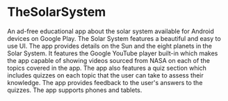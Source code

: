 # TheSolarSystem
An ad-free educational app about the solar system available for Android devices on Google Play.
The Solar System features a beautiful and easy to use UI. The app provides details on the Sun
and the eight planets in the Solar System. It features the Google YouTube player built-in which
makes the app capable of showing videos sourced from NASA on each of the topics covered in the
app. 
The app also features a quiz section which includes quizzes on each topic that the user can take
to assess their knowledge. The app provides feedback to the user's answers to the quizzes.
The app supports phones and tablets.
